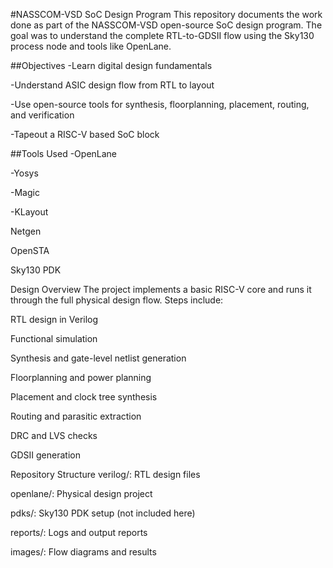 #NASSCOM-VSD SoC Design Program
This repository documents the work done as part of the NASSCOM-VSD open-source SoC design program. The goal was to understand the complete RTL-to-GDSII flow using the Sky130 process node and tools like OpenLane.

##Objectives
-Learn digital design fundamentals

-Understand ASIC design flow from RTL to layout

-Use open-source tools for synthesis, floorplanning, placement, routing, and verification

-Tapeout a RISC-V based SoC block

##Tools Used
-OpenLane

-Yosys

-Magic

-KLayout

Netgen

OpenSTA

Sky130 PDK

Design Overview
The project implements a basic RISC-V core and runs it through the full physical design flow. Steps include:

RTL design in Verilog

Functional simulation

Synthesis and gate-level netlist generation

Floorplanning and power planning

Placement and clock tree synthesis

Routing and parasitic extraction

DRC and LVS checks

GDSII generation

Repository Structure
verilog/: RTL design files

openlane/: Physical design project

pdks/: Sky130 PDK setup (not included here)

reports/: Logs and output reports

images/: Flow diagrams and results
